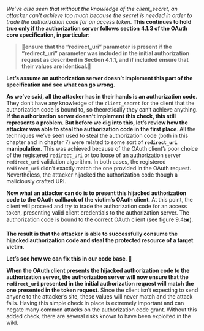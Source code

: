 *We’ve also seen that without the knowledge of the client_secret, an attacker can’t achieve too much because the secret is needed in order to trade the authorization code for an access token*. **This continues to hold true only if the authorization server follows section 4.1.3 of the OAuth core specification, in particular**:

> **:key:ensure that the “redirect_uri” parameter is present if the “redirect_uri” parameter was included in the initial authorization request as described in Section 4.1.1, and if included ensure that their values are identical.:key:**

**Let’s assume an authorization server doesn’t implement this part of the specification and see what can go wrong**.

**As we’ve said, all the attacker has in their hands is an authorization code**. They don’t have any knowledge of the `client_secret` for the client that the authorization code is bound to, so theoretically they can’t achieve anything. **If the authorization server doesn’t implement this check, this still represents a problem**. **But before we dig into this, let’s review how the attacker was able to steal the authorization code in the first place**. All the techniques we’ve seen used to steal the authorization code (both in this chapter and in chapter 7) were related to some sort of **`redirect_uri` manipulation**. This was achieved because of the OAuth client’s poor choice of the registered `redirect_uri` or too loose of an authorization server `redirect_uri` validation algorithm. In both cases, the registered `redirect_uri` didn’t exactly match the one provided in the OAuth request. Nevertheless, the attacker hijacked the authorization code though a maliciously crafted URI.

**Now what an attacker can do is to present this hijacked authorization code to the OAuth callback of the victim’s OAuth client**. At this point, the client will proceed and try to trade the authorization code for an access token, presenting valid client credentials to the authorization server. The authorization code is bound to the correct OAuth client (see figure 9.4:framed_picture:).

**The result is that the attacker is able to successfully consume the hijacked authorization code and steal the protected resource of a target victim**.

**Let’s see how we can fix this in our code base**. :book:

**When the OAuth client presents the hijacked authorization code to the authorization server, the authorization server will now ensure that the `redirect_uri` presented in the initial authorization request will match the one presented in the token request**. Since the client isn’t expecting to send anyone to the attacker’s site, these values will never match and the attack fails. Having this simple check in place is extremely important and can negate many common attacks on the authorization code grant. Without this added check, there are several risks known to have been exploited in the wild.

